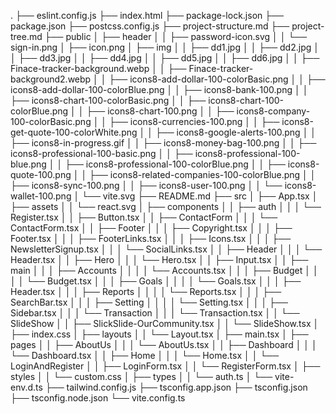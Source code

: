 .
├── eslint.config.js
├── index.html
├── package-lock.json
├── package.json
├── postcss.config.js
├── project-structure.md
├── project-tree.md
├── public
│  ├── header
│  │  ├── password-icon.svg
│  │  └── sign-in.png
│  ├── icon.png
│  ├── img
│  │  ├── dd1.jpg
│  │  ├── dd2.jpg
│  │  ├── dd3.jpg
│  │  ├── dd4.jpg
│  │  ├── dd5.jpg
│  │  ├── dd6.jpg
│  │  ├── Finace-tracker-background.webp
│  │  ├── Finace-tracker-background2.webp
│  │  ├── icons8-add-dollar-100-colorBasic.png
│  │  ├── icons8-add-dollar-100-colorBlue.png
│  │  ├── icons8-bank-100.png
│  │  ├── icons8-chart-100-colorBasic.png
│  │  ├── icons8-chart-100-colorBlue.png
│  │  ├── icons8-chart-100.png
│  │  ├── icons8-company-100-colorBasic.png
│  │  ├── icons8-currencies-100.png
│  │  ├── icons8-get-quote-100-colorWhite.png
│  │  ├── icons8-google-alerts-100.png
│  │  ├── icons8-in-progress.gif
│  │  ├── icons8-money-bag-100.png
│  │  ├── icons8-professional-100-basic.png
│  │  ├── icons8-professional-100-blue.png
│  │  ├── icons8-professional-100-colorBlue.png
│  │  ├── icons8-quote-100.png
│  │  ├── icons8-related-companies-100-colorBlue.png
│  │  ├── icons8-sync-100.png
│  │  ├── icons8-user-100.png
│  │  └── icons8-wallet-100.png
│  └── vite.svg
├── README.md
├── src
│  ├── App.tsx
│  ├── assets
│  │  └── react.svg
│  ├── components
│  │  ├── auth
│  │  │  └── Register.tsx
│  │  ├── Button.tsx
│  │  ├── ContactForm
│  │  │  └── ContactForm.tsx
│  │  ├── Footer
│  │  │  ├── Copyright.tsx
│  │  │  ├── Footer.tsx
│  │  │  ├── FooterLinks.tsx
│  │  │  ├── Icons.tsx
│  │  │  ├── NewsletterSignup.tsx
│  │  │  └── SocialLinks.tsx
│  │  ├── Header
│  │  │  └── Header.tsx
│  │  ├── Hero
│  │  │  └── Hero.tsx
│  │  ├── Input.tsx
│  │  ├── main
│  │  │  ├── Accounts
│  │  │  │  └── Accounts.tsx
│  │  │  ├── Budget
│  │  │  │  └── Budget.tsx
│  │  │  ├── Goals
│  │  │  │  └── Goals.tsx
│  │  │  ├── Header.tsx
│  │  │  ├── Reports
│  │  │  │  └── Reports.tsx
│  │  │  ├── SearchBar.tsx
│  │  │  ├── Setting
│  │  │  │  └── Setting.tsx
│  │  │  ├── Sidebar.tsx
│  │  │  └── Transaction
│  │  │     └── Transaction.tsx
│  │  └── SlideShow
│  │     ├── SlickSlide-OurCommunity.tsx
│  │     └── SlideShow.tsx
│  ├── index.css
│  ├── layouts
│  │  └── Layout.tsx
│  ├── main.tsx
│  ├── pages
│  │  ├── AboutUs
│  │  │  └── AboutUs.tsx
│  │  ├── Dashboard
│  │  │  └── Dashboard.tsx
│  │  ├── Home
│  │  │  └── Home.tsx
│  │  └── LoginAndRegister
│  │     ├── LoginForm.tsx
│  │     └── RegisterForm.tsx
│  ├── styles
│  │  └── custom.css
│  ├── types
│  │  └── auth.ts
│  └── vite-env.d.ts
├── tailwind.config.js
├── tsconfig.app.json
├── tsconfig.json
├── tsconfig.node.json
└── vite.config.ts
